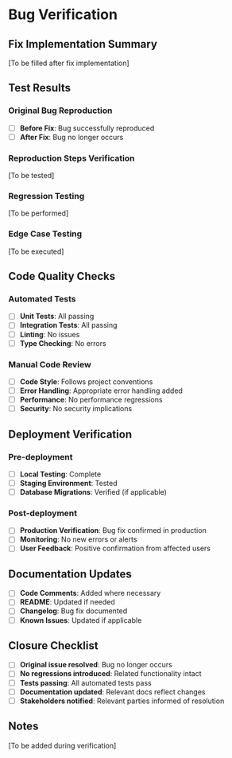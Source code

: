 # Bug Verification

## Fix Implementation Summary
[To be filled after fix implementation]

## Test Results

### Original Bug Reproduction
- [ ] **Before Fix**: Bug successfully reproduced
- [ ] **After Fix**: Bug no longer occurs

### Reproduction Steps Verification
[To be tested]

### Regression Testing
[To be performed]

### Edge Case Testing
[To be executed]

## Code Quality Checks

### Automated Tests
- [ ] **Unit Tests**: All passing
- [ ] **Integration Tests**: All passing
- [ ] **Linting**: No issues
- [ ] **Type Checking**: No errors

### Manual Code Review
- [ ] **Code Style**: Follows project conventions
- [ ] **Error Handling**: Appropriate error handling added
- [ ] **Performance**: No performance regressions
- [ ] **Security**: No security implications

## Deployment Verification

### Pre-deployment
- [ ] **Local Testing**: Complete
- [ ] **Staging Environment**: Tested
- [ ] **Database Migrations**: Verified (if applicable)

### Post-deployment
- [ ] **Production Verification**: Bug fix confirmed in production
- [ ] **Monitoring**: No new errors or alerts
- [ ] **User Feedback**: Positive confirmation from affected users

## Documentation Updates
- [ ] **Code Comments**: Added where necessary
- [ ] **README**: Updated if needed
- [ ] **Changelog**: Bug fix documented
- [ ] **Known Issues**: Updated if applicable

## Closure Checklist
- [ ] **Original issue resolved**: Bug no longer occurs
- [ ] **No regressions introduced**: Related functionality intact
- [ ] **Tests passing**: All automated tests pass
- [ ] **Documentation updated**: Relevant docs reflect changes
- [ ] **Stakeholders notified**: Relevant parties informed of resolution

## Notes
[To be added during verification]
